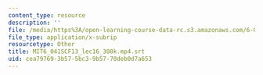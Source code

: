 ```yaml
---
content_type: resource
description: ''
file: /media/https%3A/open-learning-course-data-rc.s3.amazonaws.com/6-041sc-probabilistic-systems-analysis-and-applied-probability-fall-2013/cea797693b575bc39b5770deb0d7a653_MIT6_041SCF13_lec16_300k.mp4.vtt
file_type: application/x-subrip
resourcetype: Other
title: MIT6_041SCF13_lec16_300k.mp4.srt
uid: cea79769-3b57-5bc3-9b57-70deb0d7a653
---
```

